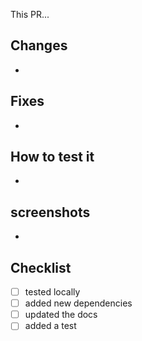 This PR...

## Changes

-

## Fixes

-

## How to test it

-

## screenshots

-

## Checklist

- [ ] tested locally
- [ ] added new dependencies
- [ ] updated the docs
- [ ] added a test
